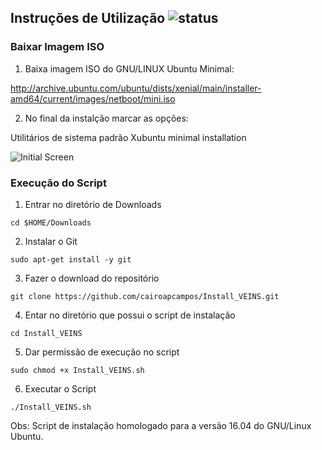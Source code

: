 

## Instruções de Utilização ![status](https://img.shields.io/readthedocs/pip.svg)

### Baixar Imagem ISO

1. Baixa imagem ISO do GNU/LINUX Ubuntu Minimal:

http://archive.ubuntu.com/ubuntu/dists/xenial/main/installer-amd64/current/images/netboot/mini.iso


2. No final da instalção marcar as opções:

Utilitários de sistema padrão
Xubuntu minimal installation


![Initial Screen](https://github.com/cairoapcampos/Install_VEINS/raw/master/img.png)

### Execução do Script

1. Entrar no diretório de Downloads

`cd $HOME/Downloads`

2. Instalar o Git

`sudo apt-get install -y git`

3. Fazer o download do repositório

`git clone https://github.com/cairoapcampos/Install_VEINS.git`

4. Entar no diretório que possui o script de instalação

`cd Install_VEINS`

5. Dar permissão de execução no script

`sudo chmod +x Install_VEINS.sh`

6. Executar o Script

`./Install_VEINS.sh`


Obs: Script de instalação homologado para a versão 16.04 do GNU/Linux Ubuntu.


